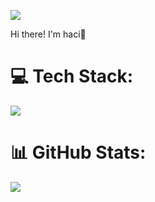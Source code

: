 [![](https://visitcount.itsvg.in/api?id=haci&label=Profile%20Views&color=12&icon=0&pretty=false)]()

Hi there! I'm haci👋<br>

# 💻 Tech Stack:
[![](https://skillicons.dev/icons?i=js,ts,nodejs,nextjs,react,vue,vite,redux,tailwind,webpack,styledcomponents,sass,git,github,npm,cloudflare,cs,dotnet,mongo,mysql,blender&perline=7&theme=dark)](https://mipple.net)

# 📊 GitHub Stats:
![](https://github-readme-streak-stats.herokuapp.com/?user=hacimuhammed&theme=midnight-purple&hide_border=false)<br/>
